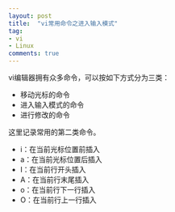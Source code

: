 ```yaml
---
layout: post
title:  "vi常用命令之进入输入模式"
tag:
- vi
- Linux
comments: true
---
```


vi编辑器拥有众多命令，可以按如下方式分为三类：

* 移动光标的命令
* 进入输入模式的命令
* 进行修改的命令

这里记录常用的第二类命令。

* i：在当前光标位置前插入
* a：在当前光标位置后插入
* I：在当前行开头插入
* A：在当前行末尾插入
* o：在当前行下一行插入
* O：在当前行上一行插入